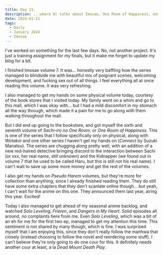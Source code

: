 ```yaml
---
title: Day 21.
description: ...where Al talks about Imosae, One Room of Happiness, and seasonal animes.
date: 2024-01-21
tags: 
  - Daily
  - January 2024
  - Imosae
---
```


I've worked on something for the last few days. No, not another project. It's just a training assignment for my finals, but it make me forget to update my blog for a bit.

I finished Imosae volume 7. It was... honestly very baffling how the series managed to blindside me with beautiful mix of poignant scenes, welcoming development, and fucking sex out of all things. I feel everything all at once reading this volume. It was very refreshing.

I also managed to get my hands on some physical volume today, courtesy of the book stores that I visited today. My family went on a whim and go to this mall, which I was okay with... but I had a mild discomfort in my stomach all the way through, which made it a pain for me to go along with them walking throughout the mall.

But I did end up going to the bookstore, and got myself the sixth and seventh volume of *Sachi-iro no One Room*, or *One Room of Happiness*. This is one of the series that I follow specifically only on physical, along with *Wotakoi* and one other series I haven't get my hands on (*Connect* by Suzuki Manatsu). The series are chugging along pretty well, with an addition of a new red-haired detective bringing discord to the interaction between Sachi (or xxx, her real name, still unknown) and the Kidnapper (we found out in volume 7 that he used to be called Haru, but this is still not his real name). I can't wait to save up some more money and get the rest of the volumes.

I also get my hands on *Pseudo Harem* volumes, but they're more for collection than anything, since I already finished reading them. They do still have some extra chapters that they don't scanlate online though... but yeah, I can't wait for the anime on this one. They announced them last year, airing this year. Excited!

Today I also managed to get ahead of my seasonal anime backlog, and watched *Solo Leveling*, *Frieren*, and *Dangers in My Heart*. Solid episodes all around, no complaints here from me. Even *Solo Leveling*, which was a bit of an eh for me for the first two ep, managed to get my attention this time. This sentiment is not shared by many though, which is fine. I was surprised myself that I am enjoying this, since they don't really follow the manhwa that closely (instead choosing to follow the novel and reordering some stuff). I can't believe they're only going to do one cour for this. It definitely needs another cour at least, a la *Dead Mount Death Play*. 